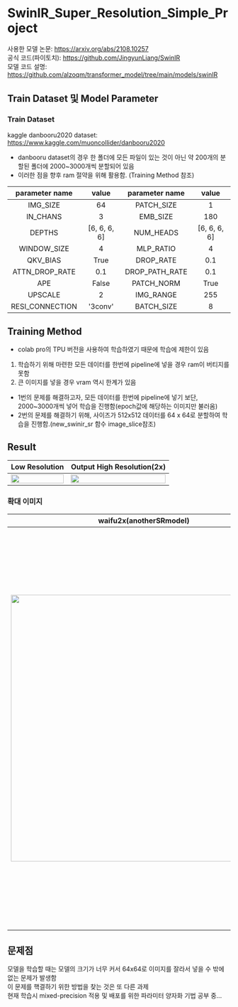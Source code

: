 # SwinIR_Super_Resolution_Simple_Project
사용한 모델 논문: https://arxiv.org/abs/2108.10257<br>
공식 코드(파이토치): https://github.com/JingyunLiang/SwinIR<br>
모델 코드 설명: https://github.com/alzoqm/transformer_model/tree/main/models/swinIR
## Train Dataset 및 Model Parameter
### Train Dataset
kaggle danbooru2020 dataset: https://www.kaggle.com/muoncollider/danbooru2020<br>
* danbooru dataset의 경우 한 폴더에 모든 파일이 있는 것이 아닌 약 200개의 분할된 폴더에 2000~3000개씩 분할되어 있음
* 이러한 점을 향후 ram 절약을 위해 활용함. (Training Method 참조)

|parameter name|value|parameter name|value|
|:---:|:--:|:--:|:--:|
|IMG_SIZE|64|PATCH_SIZE|1|
|IN_CHANS|3|EMB_SIZE|180|
|DEPTHS|[6, 6, 6, 6]|NUM_HEADS|[6, 6, 6, 6]|
|WINDOW_SIZE|4|MLP_RATIO|4|
|QKV_BIAS|True|DROP_RATE|0.1|
|ATTN_DROP_RATE|0.1|DROP_PATH_RATE|0.1|
|APE|False|PATCH_NORM|True|
|UPSCALE|2|IMG_RANGE|255|
|RESI_CONNECTION|'3conv'|BATCH_SIZE|8|

## Training Method
* colab pro의 TPU 버전을 사용하여 학습하였기 때문에 학습에 제한이 있음<br>
1. 학습하기 위해 마련한 모든 데이터를 한번에 pipeline에 넣을 경우 ram이 버티지를 못함<br>
2. 큰 이미지를 넣을 경우 vram 역시 한계가 있음
* 1번의 문제를 해결하고자, 모든 데이터를 한번에 pipeline에 넣기 보단, 2000~3000개씩 넣어 학습을 진행함(epoch값에 해당하는 이미지만 불러옴)
* 2번의 문제를 해결하기 위해, 사이즈가 512x512 데이터를 64 x 64로 분할하여 학습을 진행함.(new_swinir_sr 함수 image_slice참조)

## Result

|Low Resolution|Output High Resolution(2x)|
|:--------:|:---------:|
|<img src="https://user-images.githubusercontent.com/70330480/152933821-72a75ec0-1f62-4434-88ac-e026db2bb683.png" width="100%" height="100%">|<img src="https://user-images.githubusercontent.com/70330480/152933888-7f6961d3-9712-40a7-b383-fc5da89f6650.png" width="100%" height="100%">

### 확대 이미지
|waifu2x(anotherSRmodel)|Low Resolution|SwinIR High Resolution(2x)|
|:--------:|:---------:|:---------|
|<img src="https://user-images.githubusercontent.com/70330480/152936754-00a6100e-c658-4751-8b75-014bb1fa7b48.png" width="600">|<img src="https://user-images.githubusercontent.com/70330480/152936831-42807295-5cbf-489e-9612-e5a02c3dfd9b.png" width="900">|<img src="https://user-images.githubusercontent.com/70330480/152936872-2b5482cd-cb39-44fe-bd01-c787b4298864.png" width="800">|

## 문제점
모델을 학습할 때는 모델의 크기가 너무 커서 64x64로 이미지를 잘라서 넣을 수 밖에 없는 문제가 발생함  
이 문제를 핵결하기 위한 방법을 찾는 것은 또 다른 과제  
현재 학습시 mixed-precision 적용 및 배포를 위한 파라미터 양자화 기법 공부 중...
